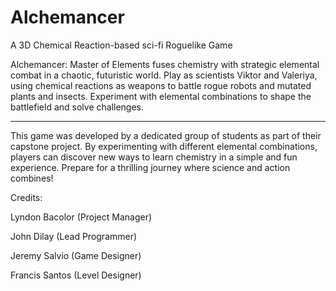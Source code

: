 # Alchemancer
A 3D Chemical Reaction-based sci-fi Roguelike Game

Alchemancer: Master of Elements fuses chemistry with strategic elemental combat in a chaotic, futuristic world. Play as scientists Viktor and Valeriya, using chemical reactions as weapons to battle rogue robots and mutated plants and insects. Experiment with elemental combinations to shape the battlefield and solve challenges.

-----------------------------------------------------------------------------------

This game was developed by a dedicated group of students as part of their capstone project. By experimenting with different elemental combinations, players can discover new ways to learn chemistry in a simple and fun experience. Prepare for a thrilling journey where science and action combines!

Credits:

Lyndon Bacolor (Project Manager)

John Dilay (Lead Programmer)

Jeremy Salvio (Game Designer)

Francis Santos (Level Designer)
